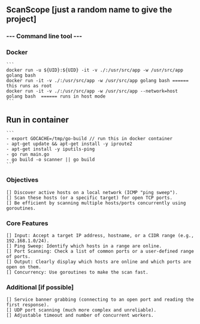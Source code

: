 ## ScanScope [just a random name to give the project]

### --- Command line tool ---

### Docker

    ```
    docker run -u ${UID}:${UID} -it -v ./:/usr/src/app -w /usr/src/app golang bash
    docker run -it -v ./:/usr/src/app -w /usr/src/app golang bash ====== this runs as root
    docker run -it -v ./:/usr/src/app -w /usr/src/app --network=host golang bash  ====== runs in host mode
    ```

## Run in container

    ```
    - export GOCACHE=/tmp/go-build // run this in docker container
    - apt-get update && apt-get install -y iproute2
    - apt-get install -y iputils-ping
    - go run main.go
    - go build -o scanner || go build
    ```

### Objectives

    [] Discover active hosts on a local network (ICMP "ping sweep").
    [] Scan these hosts (or a specific target) for open TCP ports.
    [] Be efficient by scanning multiple hosts/ports concurrently using goroutines.

### Core Features

    [] Input: Accept a target IP address, hostname, or a CIDR range (e.g., 192.168.1.0/24).
    [] Ping Sweep: Identify which hosts in a range are online.
    [] Port Scanning: Check a list of common ports or a user-defined range of ports.
    [] Output: Clearly display which hosts are online and which ports are open on them.
    [] Concurrency: Use goroutines to make the scan fast.

### Additional [if possible]

    [] Service banner grabbing (connecting to an open port and reading the first response).
    [] UDP port scanning (much more complex and unreliable).
    [] Adjustable timeout and number of concurrent workers.